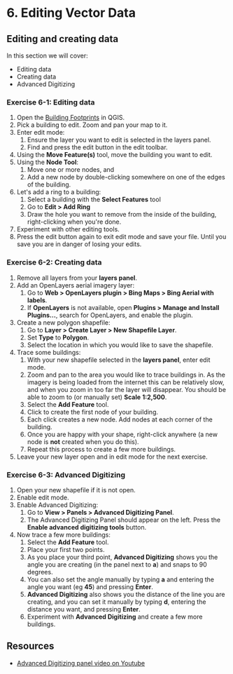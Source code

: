 # 6. Editing Vector Data

## Editing and creating data

In this section we will cover:
 * Editing data
 * Creating data
 * Advanced Digitizing

### Exercise 6-1: Editing data

 1. Open the [Building Footprints](https://data.cityofnewyork.us/Housing-Development/Building-Footprints/tb92-6tj8) in QGIS.
 2. Pick a building to edit. Zoom and pan your map to it.
 3. Enter edit mode:
    1. Ensure the layer you want to edit is selected in the layers panel.
    2. Find and press the edit button in the edit toolbar.
 4. Using the **Move Feature(s)** tool, move the building you want to edit.
 5. Using the **Node Tool**:
    1. Move one or more nodes, and
    2. Add a new node by double-clicking somewhere on one of the edges of the building.
 6. Let's add a ring to a building:
    1. Select a building with the **Select Features** tool
    2. Go to **Edit > Add Ring**
    3. Draw the hole you want to remove from the inside of the building, right-clicking when you're done.
 7. Experiment with other editing tools.
 8. Press the edit button again to exit edit mode and save your file. Until you save you are in danger of losing your edits.

### Exercise 6-2: Creating data

 1. Remove all layers from your **layers panel**.
 2. Add an OpenLayers aerial imagery layer:
    1. Go to **Web > OpenLayers plugin > Bing Maps > Bing Aerial with labels**.
    2. If **OpenLayers** is not available, open **Plugins > Manage and Install Plugins...**, search for OpenLayers, and enable the plugin.
 3. Create a new polygon shapefile:
    1. Go to **Layer > Create Layer > New Shapefile Layer**.
    2. Set **Type** to **Polygon**.
    3. Select the location in which you would like to save the shapefile.
 3. Trace some buildings:
    1. With your new shapefile selected in the **layers panel**, enter edit mode.
    2. Zoom and pan to the area you would like to trace buildings in. As the imagery is being loaded from the internet this can be relatively slow, and when you zoom in too far the layer will disappear. You should be able to zoom to (or manually set) **Scale** **1:2,500**.
    3. Select the **Add Feature** tool.
    4. Click to create the first node of your building.
    5. Each click creates a new node. Add nodes at each corner of the building.
    6. Once you are happy with your shape, right-click anywhere (a new node is **not** created when you do this).
    7. Repeat this process to create a few more buildings.
 4. Leave your new layer open and in edit mode for the next exercise.

### Exercise 6-3: Advanced Digitizing

 1. Open your new shapefile if it is not open.
 2. Enable edit mode.
 3. Enable Advanced Digitizing:
    1. Go to **View > Panels > Advanced Digitizing Panel**.
    2. The Advanced Digitizing Panel should appear on the left. Press the **Enable advanced digitizing tools** button.
 4. Now trace a few more buildings:
    1. Select the **Add Feature** tool.
    2. Place your first two points.
    3. As you place your third point, **Advanced Digitizing** shows you the angle you are creating (in the panel next to **a**) and snaps to 90 degrees.
    4. You can also set the angle manually by typing **a** and entering the angle you want (eg **45**) and pressing **Enter**.
    5. **Advanced Digitizing** also shows you the distance of the line you are creating, and you can set it manually by typing **d**, entering the distance you want, and pressing **Enter**.
    6. Experiment with **Advanced Digitizing** and create a few more buildings.

## Resources

 * [Advanced Digitizing panel video on Youtube](https://www.youtube.com/watch?v=QsjmLa16obs)

<div style="page-break-after: always;"></div>

